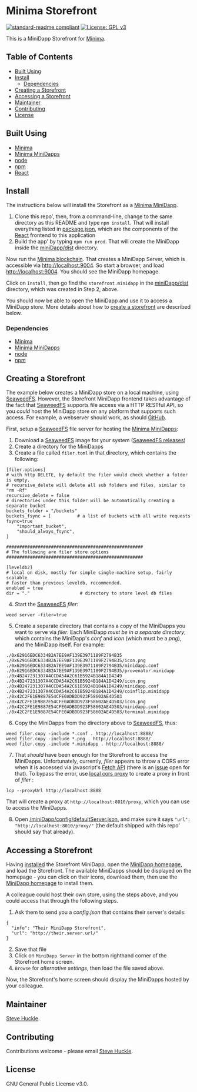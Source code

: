# Minima Storefront

[![standard-readme compliant](https://img.shields.io/badge/readme%20style-standard-brightgreen.svg?style=flat-square)](https://github.com/RichardLitt/standard-readme)
[![License: GPL v3](https://img.shields.io/badge/License-GPL%20v3-blue.svg)](/docs/COPYING.txt)

This is a MiniDapp Storefront for [Minima](https://github.com/minima-global).

## Table of Contents

- [Built Using](#built-using)  
- [Install](#install)
  - [Dependencies](#dependencies)
- [Creating a Storefront](#creating-a-storefront)
- [Accessing a Storefront](#accessing-a-storefront)
- [Maintainer](#maintainer)
- [Contributing](#contributing)
- [License](#license)

## Built Using

- [Minima](https://github.com/minima-global/Minima)
- [Minima MiniDapps](https://github.com/minima-global/MiniDAPP)
- [node](https://nodejs.org/en/)
- [npm](https://www.npmjs.com/)
- [React](https://reactjs.org/)

## Install

The instructions below will install the Storefront as a [Minima MiniDapp](https://github.com/minima-global/MiniDAPP).

1. Clone this repo', then, from a command-line, change to the same directory as this README
 and type `npm install`. That will install everything listed in [package.json](/package.json), which are the components of the [React](https://reactjs.org/) frontend to this application
2. Build the app' by typing `npm run prod`. That will create the MiniDapp inside the [miniDapp/dist](./miniDapp/dist) directory.

Now run the [Minima blockchain](https://github.com/minima-global/Minima). That creates a MiniDapp Server, which is accessible via [http://localhost:9004](http://localhost:9004). So start a browser, and load [http://localhost:9004](http://localhost:9004). You should see the MiniDapp homepage.

Click on `Install`, then go find the `storefront.minidapp` in the [miniDapp/dist](./miniDapp/dist) directory, which was created in Step 2, above.

You should now be able to open the MiniDapp and use it to access a MiniDapp store. More details about how to [create a storefront](#creating-a-storefront) are described below.

### Dependencies

- [Minima](https://github.com/minima-global/Minima)
- [Minima MiniDapps](https://github.com/minima-global/MiniDAPP)
- [node](https://nodejs.org/en/)
- [npm](https://www.npmjs.com/)

## Creating a Storefront

The example below creates a MiniDapp store on a local machine, using [SeaweedFS](https://github.com/chrislusf/seaweedfs). However, the Storefront MiniDapp frontend takes advantage of the fact that [SeaweedFS](https://github.com/chrislusf/seaweedfs) supports file access via a HTTP RESTful API, so you _could_ host the MiniDapp store on any platform that supports such access. For example, a webserver should work, as should [GitHub](https://developer.github.com/v3/).

First, setup a [SeaweedFS](https://github.com/chrislusf/seaweedfs) file server for hosting the [Minima MiniDapps](https://github.com/minima-global/MiniDAPP):

1. Download a [SeaweedFS](https://github.com/chrislusf/seaweedfs) image for your system ([SeaweedFS releases](https://github.com/chrislusf/seaweedfs/releases))
2. Create a directory for the MiniDapps
3. Create a file called `filer.toml` in that directory, which contains the following:

```
[filer.options]
# with http DELETE, by default the filer would check whether a folder is empty.
# recursive_delete will delete all sub folders and files, similar to "rm -Rf"
recursive_delete = false
# directories under this folder will be automatically creating a separate bucket
buckets_folder = "/buckets"
buckets_fsync = [          # a list of buckets with all write requests fsync=true
	"important_bucket",
	"should_always_fsync",
]

####################################################
# The following are filer store options
####################################################

[leveldb2]
# local on disk, mostly for simple single-machine setup, fairly scalable
# faster than previous leveldb, recommended.
enabled = true
dir = "."					# directory to store level db files
```

4. Start the [SeaweedFS](https://github.com/chrislusf/seaweedfs) _filer_:

```
weed server -filer=true
```

5. Create a separate directory that contains a copy of the MiniDapps you want to serve via _filer_. Each MiniDapp _must be in a separate directory_, which contains the MiniDapp's _conf_ and _icon_ (which must be a _png_), and the MiniDapp itself. For example:

```
./0x62916EDC6334B2A7EE9AF139E3971189F2794B35
./0x62916EDC6334B2A7EE9AF139E3971189F2794B35/icon.png
./0x62916EDC6334B2A7EE9AF139E3971189F2794B35/minidapp.conf
./0x62916EDC6334B2A7EE9AF139E3971189F2794B35/provenator.minidapp
./0x4B247231307A4CCDA54A2C61B5924B184A1D4249
./0x4B247231307A4CCDA54A2C61B5924B184A1D4249/icon.png
./0x4B247231307A4CCDA54A2C61B5924B184A1D4249/minidapp.conf
./0x4B247231307A4CCDA54A2C61B5924B184A1D4249/coinflip.minidapp
./0x42C2FE1E9887E54CFE0ADBDD923F58602AE4D503
./0x42C2FE1E9887E54CFE0ADBDD923F58602AE4D503/icon.png
./0x42C2FE1E9887E54CFE0ADBDD923F58602AE4D503/minidapp.conf
./0x42C2FE1E9887E54CFE0ADBDD923F58602AE4D503/terminal.minidapp
```

6. Copy the MiniDapps from the directory above to [SeaweedFS](https://github.com/chrislusf/seaweedfs), thus:

```
weed filer.copy -include *.conf . http://localhost:8888/
weed filer.copy -include *.png . http://localhost:8888/
weed filer.copy -include *.minidapp . http://localhost:8888/
```

7. That _should_ have been enough for the Storefront to access the MiniDapps. Unfortunately, currently, _filer_ appears to throw a CORS error when it is accessed via javascript's [Fetch API](https://developer.mozilla.org/en-US/docs/Web/API/Fetch_API) (there is an [issue](https://github.com/chrislusf/seaweedfs/issues/1595) open for that).  To bypass the error, use [local cors proxy](https://github.com/garmeeh/local-cors-proxy) to create a proxy in front of _filer_ :

```
lcp --proxyUrl http://localhost:8888
```

That will create a proxy at `http://localhost:8010/proxy`, which you can use to access the MiniDapps.

8. Open [/miniDapp/config/defaultServer.json](/miniDapp/config/defaultServer.json), and make sure it says `"url": "http://localhost:8010/proxy/"` (the default shipped with this repo' should say that already).

## Accessing a Storefront

Having [installed](#install) the Storefront MiniDapp, open the [MiniDapp homepage](http://localhost:9004), and load the Storefront. The available MiniDapps should be displayed on the homepage - you can click on their icons, download them, then use the [MiniDapp homepage](http://localhost:9004) to install them.

A colleague could host their own store, using the steps above, and you could access that through the following steps.

1. Ask them to send you a _config.json_ that contains their server's details:

```
{
  "info": "Their MiniDapp Storefront",
  "url": "http://their.server.url/"
}
```

2. Save that file
3. Click on `MiniDapp Server` in the bottom righthand corner of the Storefront home screen.
4. `Browse` for _alternative settings_, then load the file saved above.

Now, the Storefront's home screen should display the MiniDapps hosted by your colleague.

## Maintainer

[Steve Huckle](https://glowkeeper.github.io/).

## Contributing

Contributions welcome - please email [Steve Huckle](https://glowkeeper.github.io/).

## License

GNU General Public License v3.0.
